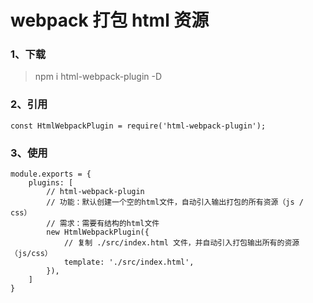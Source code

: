 # webpack 打包 html 资源

### 1、下载

> npm i html-webpack-plugin -D

### 2、引用

```
const HtmlWebpackPlugin = require('html-webpack-plugin');
```

### 3、使用

```
module.exports = {
    plugins: [
        // html-webpack-plugin
        // 功能：默认创建一个空的html文件，自动引入输出打包的所有资源（js / css）
        // 需求：需要有结构的html文件
        new HtmlWebpackPlugin({
            // 复制 ./src/index.html 文件，并自动引入打包输出所有的资源（js/css）
            template: './src/index.html',
        }),
    ]
}
```

